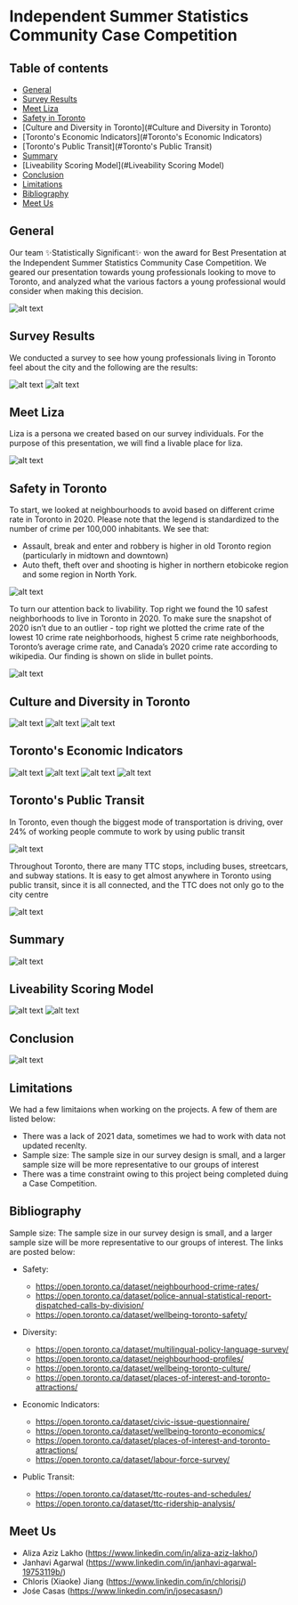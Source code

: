 # Independent Summer Statistics Community Case Competition

## Table of contents
* [General](#general)
* [Survey Results](#survey-results)
* [Meet Liza](#meet-liza)
* [Safety in Toronto](#safety)
* [Culture and Diversity in Toronto](#Culture and Diversity in Toronto)
* [Toronto's Economic Indicators](#Toronto's Economic Indicators)
* [Toronto's Public Transit](#Toronto's Public Transit)
* [Summary](#summary)
* [Liveability Scoring Model](#Liveability Scoring Model)
* [Conclusion](#conclusion)
* [Limitations](#limitations)
* [Bibliography](#bibliography)
* [Meet Us](#meet-us)

## General

Our team ✨Statistically Significant✨ won the award for Best Presentation at the Independent Summer Statistics Community Case Competition. We geared our presentation towards young professionals looking to move to Toronto, and analyzed what the various factors a young professional would consider when making this decision. 

![alt text](https://github.com/alizaazizlakho/ISSC-Case-Comp/blob/main/images/1.png)

## Survey Results
We conducted a survey to see how young professionals living in Toronto feel about the city and the following are the results:

![alt text](https://github.com/alizaazizlakho/ISSC-Case-Comp/blob/main/images/2.png)
![alt text](https://github.com/alizaazizlakho/ISSC-Case-Comp/blob/main/images/3.png)


## Meet Liza
Liza is a persona we created based on our survey individuals. For the purpose of this presentation, we will find a livable place for liza.


![alt text](https://github.com/alizaazizlakho/ISSC-Case-Comp/blob/main/images/4.png)


## Safety in Toronto

To start, we looked at neighbourhoods to avoid based on different crime rate in Toronto in 2020.
Please note that the legend is standardized to the number of crime per 100,000 inhabitants.
We see that:
* Assault, break and enter and robbery is higher in old Toronto region (particularly in midtown and downtown)
* Auto theft, theft over and shooting is higher in northern etobicoke region and some region in North York.



![alt text](https://github.com/alizaazizlakho/ISSC-Case-Comp/blob/main/images/5.png)

To turn our attention back to livability. Top right we found the 10 safest neighborhoods to live in Toronto in 2020. 
To make sure the snapshot of 2020 isn’t due to an outlier - top right we plotted the crime rate of the lowest 10 crime rate neighborhoods, highest 5 crime rate neighborhoods, Toronto’s average crime rate, and Canada’s 2020 crime rate according to wikipedia. Our finding is shown on slide in bullet points.


![alt text](https://github.com/alizaazizlakho/ISSC-Case-Comp/blob/main/images/6.png)


## Culture and Diversity in Toronto

![alt text](https://github.com/alizaazizlakho/ISSC-Case-Comp/blob/main/images/7.png)
![alt text](https://github.com/alizaazizlakho/ISSC-Case-Comp/blob/main/images/8.png)
![alt text](https://github.com/alizaazizlakho/ISSC-Case-Comp/blob/main/images/9.png)


## Toronto's Economic Indicators

![alt text](https://github.com/alizaazizlakho/ISSC-Case-Comp/blob/main/images/10.png)
![alt text](https://github.com/alizaazizlakho/ISSC-Case-Comp/blob/main/images/11.png)
![alt text](https://github.com/alizaazizlakho/ISSC-Case-Comp/blob/main/images/12.png)
![alt text](https://github.com/alizaazizlakho/ISSC-Case-Comp/blob/main/images/13.png)



## Toronto's Public Transit

In Toronto, even though the biggest mode of transportation is driving, over 24% of working people commute to work by using public transit

![alt text](https://github.com/alizaazizlakho/ISSC-Case-Comp/blob/main/images/14.png)

Throughout Toronto, there are many TTC stops, including buses, streetcars, and subway stations.
It is easy to get almost anywhere in Toronto using public transit, since it is all connected, and the TTC does not only go to the city centre

![alt text](https://github.com/alizaazizlakho/ISSC-Case-Comp/blob/main/images/15.png)



## Summary

![alt text](https://github.com/alizaazizlakho/ISSC-Case-Comp/blob/main/images/16.png)



## Liveability Scoring Model

![alt text](https://github.com/alizaazizlakho/ISSC-Case-Comp/blob/main/images/17.png)
![alt text](https://github.com/alizaazizlakho/ISSC-Case-Comp/blob/main/images/18.png)



## Conclusion

![alt text](https://github.com/alizaazizlakho/ISSC-Case-Comp/blob/main/images/19.png)



## Limitations

We had a few limitaions when working on the projects. A few of them are listed below:
* There was a lack of 2021 data, sometimes we had to work with data not updated recenlty.
* Sample size: The sample size in our survey design is small, and a larger sample size will be more representative to our groups of interest
* There was a time constraint owing to this project being completed duing a Case Competition.




## Bibliography

Sample size: The sample size in our survey design is small, and a larger sample size will be more representative to our groups of interest. The links are posted below:

* Safety:
  * https://open.toronto.ca/dataset/neighbourhood-crime-rates/
  * https://open.toronto.ca/dataset/police-annual-statistical-report-dispatched-calls-by-division/
  * https://open.toronto.ca/dataset/wellbeing-toronto-safety/

* Diversity:
  * https://open.toronto.ca/dataset/multilingual-policy-language-survey/
  * https://open.toronto.ca/dataset/neighbourhood-profiles/
  * https://open.toronto.ca/dataset/wellbeing-toronto-culture/
  * https://open.toronto.ca/dataset/places-of-interest-and-toronto-attractions/ 

* Economic Indicators:
  * https://open.toronto.ca/dataset/civic-issue-questionnaire/ 
  * https://open.toronto.ca/dataset/wellbeing-toronto-economics/
  * https://open.toronto.ca/dataset/places-of-interest-and-toronto-attractions/
  * https://open.toronto.ca/dataset/labour-force-survey/

* Public Transit:
  * https://open.toronto.ca/dataset/ttc-routes-and-schedules/
  * https://open.toronto.ca/dataset/ttc-ridership-analysis/


## Meet Us

* Aliza Aziz Lakho (https://www.linkedin.com/in/aliza-aziz-lakho/)
* Janhavi Agarwal (https://www.linkedin.com/in/janhavi-agarwal-19753119b/)
* Chloris (Xiaoke) Jiang (https://www.linkedin.com/in/chlorisj/)
* Jośe Casas (https://www.linkedin.com/in/josecasasn/)
